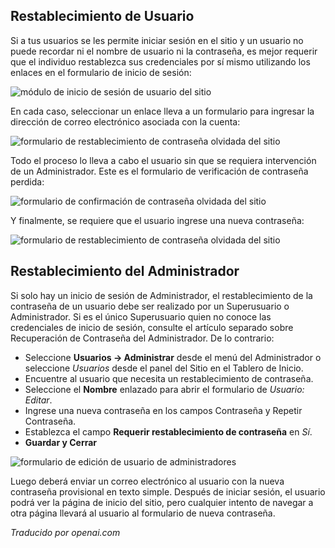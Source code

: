 <!-- Filename: J4.x:User_Password_Reset / Display title: Restablecimiento de Contraseña de Usuario  -->

## Restablecimiento de Usuario

Si a tus usuarios se les permite iniciar sesión en el sitio y un usuario no puede recordar ni el nombre de usuario ni la contraseña, es mejor requerir que el individuo restablezca sus credenciales por sí mismo utilizando los enlaces en el formulario de inicio de sesión:

![módulo de inicio de sesión de usuario del sitio](../../../en/images/users/user-site-login-module.png)

En cada caso, seleccionar un enlace lleva a un formulario para ingresar la dirección de correo electrónico asociada con la cuenta:

![formulario de restablecimiento de contraseña olvidada del sitio](../../../en/images/users/user-forgot-password-reset.png)

Todo el proceso lo lleva a cabo el usuario sin que se requiera intervención de un Administrador. Este es el formulario de verificación de contraseña perdida:

![formulario de confirmación de contraseña olvidada del sitio](../../../en/images/users/user-forgot-password-confirm.png)

Y finalmente, se requiere que el usuario ingrese una nueva contraseña:

![formulario de restablecimiento de contraseña olvidada del sitio](../../../en/images/users/user-forgot-password-complete.png)

## Restablecimiento del Administrador

Si solo hay un inicio de sesión de Administrador, el restablecimiento de la contraseña de un usuario debe ser realizado por un Superusuario o Administrador. Si es el único Superusuario quien no conoce las credenciales de inicio de sesión, consulte el artículo separado sobre Recuperación de Contraseña del Administrador. De lo contrario:

- Seleccione **Usuarios → Administrar** desde el menú del Administrador o seleccione *Usuarios* desde el panel del Sitio en el Tablero de Inicio.
- Encuentre al usuario que necesita un restablecimiento de contraseña.
- Seleccione el **Nombre** enlazado para abrir el formulario de *Usuario: Editar*.
- Ingrese una nueva contraseña en los campos Contraseña y Repetir Contraseña.
- Establezca el campo **Requerir restablecimiento de contraseña** en *Sí*.
- **Guardar y Cerrar**

![formulario de edición de usuario de administradores](../../../en/images/users/users-edit-user-john-doe.png)

Luego deberá enviar un correo electrónico al usuario con la nueva contraseña provisional en texto simple. Después de iniciar sesión, el usuario podrá ver la página de inicio del sitio, pero cualquier intento de navegar a otra página llevará al usuario al formulario de nueva contraseña.

*Traducido por openai.com*

